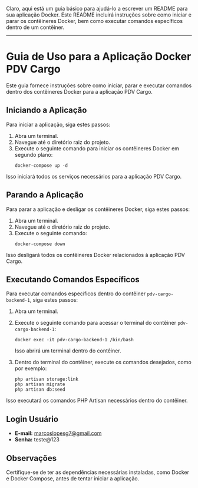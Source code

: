 Claro, aqui está um guia básico para ajudá-lo a escrever um README para sua aplicação Docker. Este README incluirá instruções sobre como iniciar e parar os contêineres Docker, bem como executar comandos específicos dentro de um contêiner.

---

# Guia de Uso para a Aplicação Docker PDV Cargo

Este guia fornece instruções sobre como iniciar, parar e executar comandos dentro dos contêineres Docker para a aplicação PDV Cargo.

## Iniciando a Aplicação

Para iniciar a aplicação, siga estes passos:

1. Abra um terminal.
2. Navegue até o diretório raiz do projeto.
3. Execute o seguinte comando para iniciar os contêineres Docker em segundo plano:
   ```
   docker-compose up -d
   ```

Isso iniciará todos os serviços necessários para a aplicação PDV Cargo.

## Parando a Aplicação

Para parar a aplicação e desligar os contêineres Docker, siga estes passos:

1. Abra um terminal.
2. Navegue até o diretório raiz do projeto.
3. Execute o seguinte comando:
   ```
   docker-compose down
   ```

Isso desligará todos os contêineres Docker relacionados à aplicação PDV Cargo.

## Executando Comandos Específicos

Para executar comandos específicos dentro do contêiner `pdv-cargo-backend-1`, siga estes passos:

1. Abra um terminal.
2. Execute o seguinte comando para acessar o terminal do contêiner `pdv-cargo-backend-1`:
   ```
   docker exec -it pdv-cargo-backend-1 /bin/bash
   ```
   Isso abrirá um terminal dentro do contêiner.

3. Dentro do terminal do contêiner, execute os comandos desejados, como por exemplo:
   ```
   php artisan storage:link
   php artisan migrate
   php artisan db:seed
   ```

Isso executará os comandos PHP Artisan necessários dentro do contêiner.

## Login Usuário

- **E-mail:** marcoslopesg7@gmail.com
- **Senha:** teste@123

## Observações

Certifique-se de ter as dependências necessárias instaladas, como Docker e Docker Compose, antes de tentar iniciar a aplicação.